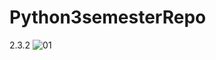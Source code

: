 # Python3semesterRepo
2.3.2
![01](https://user-images.githubusercontent.com/88574169/204271555-dc087077-367b-47b1-aafa-8cc7b5b46642.png)
